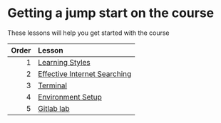 # Getting a jump start on the course



These lessons will help you get started with the course



Order | Lesson
----: | :---
1 | [Learning Styles](learning-styles.md)
2 | [Effective Internet Searching](internet-searching.md)
3 | [Terminal](terminal.md)
4 | [Environment Setup](environment-setup.md)
5 | [Gitlab lab](gitlablab.md)




